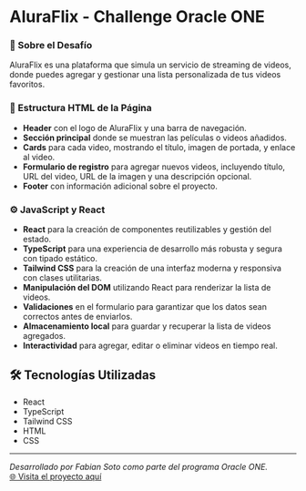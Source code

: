 # AluraFlix - Challenge Oracle ONE

### 🚀 Sobre el Desafío

AluraFlix es una plataforma que simula un servicio de streaming de videos, donde puedes agregar y gestionar una lista personalizada de tus videos favoritos.

### 📄 Estructura HTML de la Página

- **Header** con el logo de AluraFlix y una barra de navegación.
- **Sección principal** donde se muestran las películas o videos añadidos.
- **Cards** para cada video, mostrando el título, imagen de portada, y enlace al video.
- **Formulario de registro** para agregar nuevos videos, incluyendo título, URL del video, URL de la imagen y una descripción opcional.
- **Footer** con información adicional sobre el proyecto.

### ⚙️ JavaScript y React

- **React** para la creación de componentes reutilizables y gestión del estado.
- **TypeScript** para una experiencia de desarrollo más robusta y segura con tipado estático.
- **Tailwind CSS** para la creación de una interfaz moderna y responsiva con clases utilitarias.
- **Manipulación del DOM** utilizando React para renderizar la lista de videos.
- **Validaciones** en el formulario para garantizar que los datos sean correctos antes de enviarlos.
- **Almacenamiento local** para guardar y recuperar la lista de videos agregados.
- **Interactividad** para agregar, editar o eliminar videos en tiempo real.

## 🛠️ Tecnologías Utilizadas

- React
- TypeScript
- Tailwind CSS
- HTML
- CSS

---

*Desarrollado por Fabian Soto como parte del programa Oracle ONE.*  
[🌐 Visita el proyecto aquí](https://alura-flix-oracle-one.vercel.app/)
